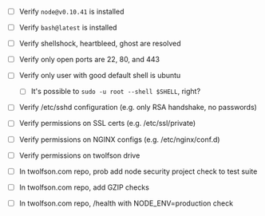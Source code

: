 - [ ] Verify `node@v0.10.41` is installed
- [ ] Verify `bash@latest` is installed
- [ ] Verify shellshock, heartbleed, ghost are resolved
- [ ] Verify only open ports are 22, 80, and 443
- [ ] Verify only user with good default shell is ubuntu
    - [ ] It's possible to `sudo -u root --shell $SHELL`, right?
- [ ] Verify /etc/sshd configuration (e.g. only RSA handshake, no passwords)
- [ ] Verify permissions on SSL certs (e.g. /etc/ssl/private)
- [ ] Verify permissions on NGINX configs (e.g. /etc/nginx/conf.d)
- [ ] Verify permissions on twolfson drive

- [ ] In twolfson.com repo, prob add node security project check to test suite
- [ ] In twolfson.com repo, add GZIP checks
- [ ] In twolfson.com repo, /health with NODE_ENV=production check
